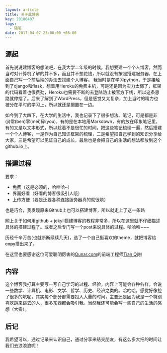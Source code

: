 ```yaml
---
layout: article
title: 关于此博客
key: 20180407
tags:
  - 随笔
date: 2017-04-07 23:00:00 +08:00
---
```


## 源起

首先说说建博客的想法吧，在我大学二年级的时候，我想要建一个个人博客，然而当时对计算机了解的并不多，而且并不想花钱，所以就没有按照搭建服务器，在上面自己写一个前后端的办法去搭建个人博客。 我当时是在学习python，于是接触到了django和flask，想着用Heroku的免费主机，可是还是因为实力太弱了，框架的代码看着也很费劲，Heroku也需要不断的去登陆防止被官方下线，所以这条思路就停摆了。后来了解到了WordPress，但是感觉又太复杂，加上当时的精力也被分在平时的学习上，所以就还是搁置在一边。

<!--more-->

如今到了大四下，在大学的生活中，我也记录下了很多想法、笔记，可是都是非(ji)常(ben)零(mei)碎(you)，有的是在本地用Markdown，有的放在印象笔记里，有的又是以文本形式，所以趁着不是很忙的时间，把这些笔记梳理一遍，然后搭建一个个人博客，一是作为自己知识框架的梳理，二是希望把自己学到的知识分享给大家，三是希望可以见证自己的成长，最后也是会把自己的生活的想法都放到这个github.io上。

## 搭建过程

要求：
- 免费（这是必须的，哈哈哈~）
- 界面好看（好看的博客很吸引人哦）
- 上传方便（要是还要各种连接服务器真的就很烦）

也是巧合，我发现原来Github上也可以搭建博客，所以就走上了这一条路

网上关于如何用github + jekyll搭建博客的教程非常多，所以在这里就不仔细描述具体的搭建过程了。或者之后专门写一个post来说具体的过程。哈哈哈~~~

历经千辛万苦(也就断断续续几天)，选了一个自己挺喜欢的theme，就把博客给~~copy~~搭出来了。

在这里也要感谢这位可爱聪明厉害的[Qunar.com](https://www.qunar.com/)的前端工程师[Tian Qi](https://tianqi.name/)啦

## 内容

这个博客我打算主要写一写自己学习的过程、经验，内容上可能会各种各样，会说一些数学、计算机、电影、文学、哲学、历史、经济之类的。哈哈哈，感觉好像挖了很多的坑呢，其实每个部分都需要投入大量的时间，主要还是因为我是一个特别喜欢跳来跳去的人，很多东西都会吸引我。当然我还可能会写一些自己的生活的感想（大雾）。

## 后记

我希望可以，通过记录来认识自己，通过分享来结交朋友，有这么多大把的时间让我们去浪浪浪呢！